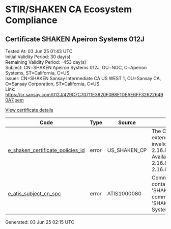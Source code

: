 # STIR/SHAKEN CA Ecosystem Compliance

## Certificate SHAKEN Apeiron Systems 012J

Tested At: 03 Jun 25 01:43 UTC\
Initial Validity Period: 30 day(s)\
Remaining Validity Period: -453 day(s)\
Subject: CN=SHAKEN Apeiron Systems 012J, OU=NOC, O=Apeiron Systems, ST=California, C=US\
Issuer: CN=SHAKEN Sansay Intermediate CA US WEST 1, OU=Sansay CA, O=Sansay Corporation, ST=California, C=US\
Link: https://cr.sansay.com/012J/429C7C70711E3820F0B8E1DEAE6FF326226490A7.pem

[View certificate details](https://x509.io/?cert=MIIC1DCCAnqgAwIBAgIUQpx8cHEeOCDwuOHerm%2FzJiJkkKcwCgYIKoZIzj0EAwIwgYUxCzAJBgNVBAYTAlVTMRMwEQYDVQQIDApDYWxpZm9ybmlhMRswGQYDVQQKDBJTYW5zYXkgQ29ycG9yYXRpb24xEjAQBgNVBAsMCVNhbnNheSBDQTEwMC4GA1UEAwwnU0hBS0VOIFNhbnNheSBJbnRlcm1lZGlhdGUgQ0EgVVMgV0VTVCAxMB4XDTI0MDIwNTE0MTQxMVoXDTI0MDMwNjE0MTQxMVowcDELMAkGA1UEBhMCVVMxEzARBgNVBAgMCkNhbGlmb3JuaWExGDAWBgNVBAoMD0FwZWlyb24gU3lzdGVtczEMMAoGA1UECwwDTk9DMSQwIgYDVQQDDBtTSEFLRU4gQXBlaXJvbiBTeXN0ZW1zIDAxMkowWTATBgcqhkjOPQIBBggqhkjOPQMBBwNCAATvM7voHFBJOHVADYo1gKHK2wU0lgJXrz%2FJPCTX0AKFzXtzFfZF0xEGkCL70IlycCO4vTtcloIGOIJTSN8ZSPxko4HbMIHYMBYGCCsGAQUFBwEaBAowCKAGFgQwMTJKMBcGA1UdIAQQMA4wDAYKYIZIAYb%2FCQEBATAdBgNVHQ4EFgQUfHBaMnt53HaA60SExkm4zJE0Wl4wHwYDVR0jBBgwFoAUrNOT9UNDzAq%2BRVgXE32SfNzDAUYwRwYDVR0fBEAwPjA8oDqgOIY2aHR0cHM6Ly9hdXRoZW50aWNhdGUtYXBpLmljb25lY3Rpdi5jb20vZG93bmxvYWQvdjEvY3JsMAwGA1UdEwEB%2FwQCMAAwDgYDVR0PAQH%2FBAQDAgeAMAoGCCqGSM49BAMCA0gAMEUCICx06JgqCY40W8cUhVxQFcGOvf%2BKQQlQKmiSw4SRByQ7AiEAgY%2FyB%2B%2FRQ%2BHBLlARMnNRkQdwstc%2B1%2B9hCa3%2Btt3PTEA%3D)

| Code | Type | Source | Details |
|------|------|--------|---------|
| [e_shaken_certificate_policies_id](../../ISSUES/e_shaken_certificate_policies_id/README.md) | error | US_SHAKEN_CP | The Certificate Policies extension contains an invalid OID value: 2.16.840.1.114569.1.1.1. Available OIDs: 2.16.840.1.114569.1.1.3, 2.16.840.1.114569.1.1.4 |
| [e_atis_subject_cn_spc](../../ISSUES/e_atis_subject_cn_spc/README.md) | error | ATIS1000080 | Common name shall contain the text string 'SHAKEN 012J', but common name is 'SHAKEN Apeiron Systems 012J' |


Generated: 03 Jun 25 02:15 UTC
